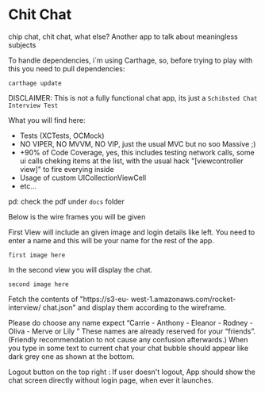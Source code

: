 # Chit Chat
chip chat, chit chat, what else? Another app to talk about meaningless subjects

To handle dependencies, i´m using Carthage, so, before trying to play with this you need to pull dependencies:

```
carthage update
```

DISCLAIMER: This is not a fully functional chat app, its just a `Schibsted Chat Interview Test`

What you will find here:

- Tests (XCTests, OCMock)
- NO VIPER, NO MVVM, NO VIP, just the usual MVC but no soo Massive ;)
- +90% of Code Coverage, yes, this includes testing network calls, some ui calls cheking items at the list, with the usual hack "[viewcontroller view]" to fire everying inside
- Usage of custom UICollectionViewCell
- etc...

pd: check the pdf under `docs` folder

Below is the wire frames you will be given

First View will include an given image and login details like left. 
You need to enter a name and this will be your name for the rest of the app.

`first image here`

In the second view you will display the chat. 

`second image here`

Fetch the contents of "https://s3-eu- west-1.amazonaws.com/rocket-interview/ chat.json" 
and display them according to the wireframe.

Please do choose any name expect “Carrie - Anthony - Eleanor - Rodney - Oliva - Merve or Lily ” 
These names are already reserved for your “friends”.
(Friendly recommendation to not cause any confusion afterwards.) 
When you type in some text to current chat your chat bubble should appear like dark grey one 
as shown at the bottom.

Logout button on the top right : 
If user doesn't logout, App should show the chat screen directly without login page, when ever it launches.

